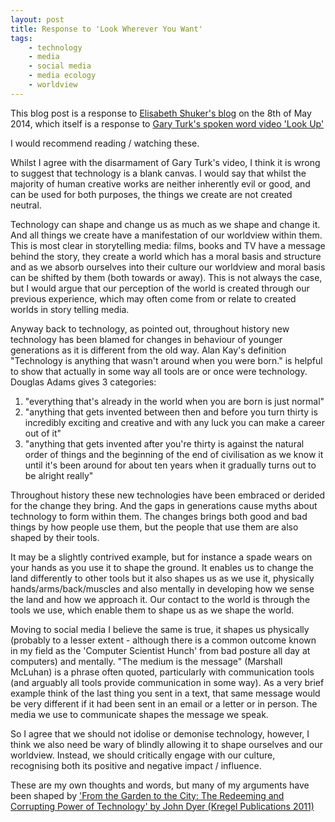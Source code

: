 ```yaml
---
layout: post
title: Response to 'Look Wherever You Want'
tags:
    - technology
    - media
    - social media
    - media ecology
    - worldview
---
```


This blog post is a response to [Elisabeth Shuker's blog](http://elisabethshuker.wordpress.com/2014/05/08/look-wherever-you-want/) on the 8th of May 2014, which itself is a response to [Gary Turk's spoken word video 'Look Up'](https://www.youtube.com/watch?v=Z7dLU6fk9QY)

I would recommend reading / watching these.

Whilst I agree with the disarmament of Gary Turk's video, I think it is wrong to suggest that technology is a blank canvas. I would say that whilst the majority of human creative works are neither inherently evil or good, and can be used for both purposes, the things we create are not created neutral.

Technology can shape and change us as much as we shape and change it. And all things we create have a manifestation of our worldview within them. This is most clear in storytelling media: films, books and TV have a message behind the story, they create a world which has a moral basis and structure and as we absorb ourselves into their culture our worldview and moral basis can be shifted by them (both towards or away). This is not always the case, but I would argue that our perception of the world is created through our previous experience, which may often come from or relate to created worlds in story telling media.
<!--more-->
Anyway back to technology, as pointed out, throughout history new technology has been blamed for changes in behaviour of younger generations as it is different from the old way. Alan Kay's definition "Technology is anything that wasn't around when you were born." is helpful to show that actually in some way all tools are or once were technology. Douglas Adams gives 3 categories:

1.  "everything that's already in the world when you are born is just normal"
2.  "anything that gets invented between then and before you turn thirty is incredibly exciting and creative and with any luck you can make a career out of it"
3.  "anything that gets invented after you're thirty is against the natural order of things and the beginning of the end of civilisation as we know it until it's been around for about ten years when it gradually turns out to be alright really"

Throughout history these new technologies have been embraced or derided for the change they bring. And the gaps in generations cause myths about technology to form within them. The changes brings both good and bad things by how people use them, but the people that use them are also shaped by their tools.

It may be a slightly contrived example, but for instance a spade wears on your hands as you use it to shape the ground. It enables us to change the land differently to other tools but it also shapes us as we use it, physically hands/arms/back/muscles and also mentally in developing how we sense the land and how we approach it. Our contact to the world is through the tools we use, which enable them to shape us as we shape the world.

Moving to social media I believe the same is true, it shapes us physically (probably to a lesser extent - although there is a common outcome known in my field as the 'Computer Scientist Hunch' from bad posture all day at computers) and mentally. "The medium is the message" (Marshall McLuhan) is a phrase often quoted, particularly with communication tools (and arguably all tools provide communication in some way). As a very brief example think of the last thing you sent in a text, that same message would be very different if it had been sent in an email or a letter or in person. The media we use to communicate shapes the message we speak.

So I agree that we should not idolise or demonise technology, however, I think we also need be wary of blindly allowing it to shape ourselves and our worldview. Instead, we should critically engage with our culture, recognising both its positive and negative impact / influence.

These are my own thoughts and words, but many of my arguments have been shaped by ['From the Garden to the City: The Redeeming and Corrupting Power of Technology' by John Dyer (Kregel Publications 2011)](http://fromthegardentothecity.com/)
